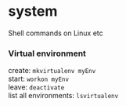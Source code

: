 # system
Shell commands on Linux etc

### Virtual environment

create: `mkvirtualenv myEnv` <br>
start:  `workon myEnv` <br>
leave:  `deactivate` <br>
list all environments: `lsvirtualenv` <br>

